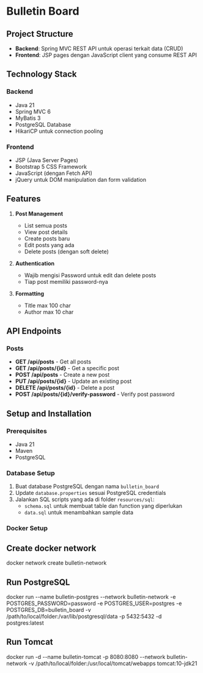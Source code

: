 # Bulletin Board

## Project Structure
- **Backend**: Spring MVC REST API untuk operasi terkait data (CRUD)
- **Frontend**: JSP pages dengan JavaScript client yang consume REST API

## Technology Stack

### Backend
- Java 21
- Spring MVC 6
- MyBatis 3
- PostgreSQL Database
- HikariCP untuk connection pooling

### Frontend
- JSP (Java Server Pages)
- Bootstrap 5 CSS Framework
- JavaScript (dengan Fetch API)
- jQuery untuk DOM manipulation dan form validation

## Features

1. **Post Management**
    - List semua posts
    - View post details
    - Create posts baru
    - Edit posts yang ada
    - Delete posts (dengan soft delete)

2. **Authentication**
    - Wajib mengisi Password untuk edit dan delete posts
    - Tiap post memiliki password-nya

3. **Formatting**
    - Title max 100 char
    - Author max 10 char

## API Endpoints

### Posts

- **GET /api/posts** - Get all posts
- **GET /api/posts/{id}** - Get a specific post
- **POST /api/posts** - Create a new post
- **PUT /api/posts/{id}** - Update an existing post
- **DELETE /api/posts/{id}** - Delete a post
- **POST /api/posts/{id}/verify-password** - Verify post password

## Setup and Installation

### Prerequisites
- Java 21
- Maven
- PostgreSQL

### Database Setup
1. Buat database PostgreSQL dengan nama `bulletin_board`
2. Update `database.properties` sesuai PostgreSQL credentials
3. Jalankan SQL scripts yang ada di folder `resources/sql`:
    - `schema.sql` untuk membuat table dan function yang diperlukan
    - `data.sql` untuk menambahkan sample data

### Docker Setup
## Create docker network
docker network create bulletin-network

## Run PostgreSQL
docker run --name bulletin-postgres --network bulletin-network -e POSTGRES_PASSWORD=password -e POSTGRES_USER=postgres -e POSTGRES_DB=bulletin_board -v /path/to/local/folder:/var/lib/postgresql/data -p 5432:5432 -d postgres:latest

## Run Tomcat
docker run -d --name bulletin-tomcat -p 8080:8080 --network bulletin-network -v /path/to/local/folder:/usr/local/tomcat/webapps tomcat:10-jdk21
